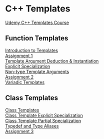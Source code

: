 # C++ Templates
[Udemy C++ Templates Course](https://www.udemy.com/course/beg-cpp-temp/)

## Function Templates
[Introduction to Templates](https://github.com/beef-erikson/CPlusPlusTemplates/blob/master/IntroToTemplates/IntroToTemplates.cpp)<br />
[Assignment 1](https://github.com/beef-erikson/CPlusPlusTemplates/blob/master/Assignment1/Assignment1.cpp)<br />
[Template Argument Deduction & Instantiation](https://github.com/beef-erikson/CPlusPlusTemplates/blob/master/ArgumentDeductionAndInstantiation/ArgumentDeductionAndInstantiation.cpp)<br />
[Explicit Specialization](https://github.com/beef-erikson/CPlusPlusTemplates/blob/master/ExplicitSpecialization/ExplicitSpecialization.cpp)<br />
[Non-type Template Arguments](https://github.com/beef-erikson/CPlusPlusTemplates/blob/master/NonTypeTemplateArguments/NonTypeTemplateArguments.cpp)<br />
[Assignment 2](https://github.com/beef-erikson/CPlusPlusTemplates/tree/master/Assignment2)<br />
[Variadic Templates](https://github.com/beef-erikson/CPlusPlusTemplates/blob/master/VariadicTemplates/VariadicTemplates.cpp)

## Class Templates
[Class Templates](https://github.com/beef-erikson/CPlusPlusTemplates/blob/master/ClassTemplates/ClassTemplates.cpp)<br />
[Class Template Explicit Specialization](https://github.com/beef-erikson/CPlusPlusTemplates/blob/master/ClassTemplatesExplicitSpecialization/ClassTemplatesExplicitSpecialization.cpp)<br />
[Class Template Partial Specialization](https://github.com/beef-erikson/CPlusPlusTemplates/blob/master/ClassTemplatePartialSpecialization/ClassTemplatePartialSpecialization.cpp)<br />
[Typedef and Type Aliases](https://github.com/beef-erikson/CPlusPlusTemplates/blob/master/TypeAliases/TypeAliases.cpp)<br />
[Assignment 3](https://github.com/beef-erikson/CPlusPlusTemplates/blob/master/Assignment3/Assignment3.cpp)